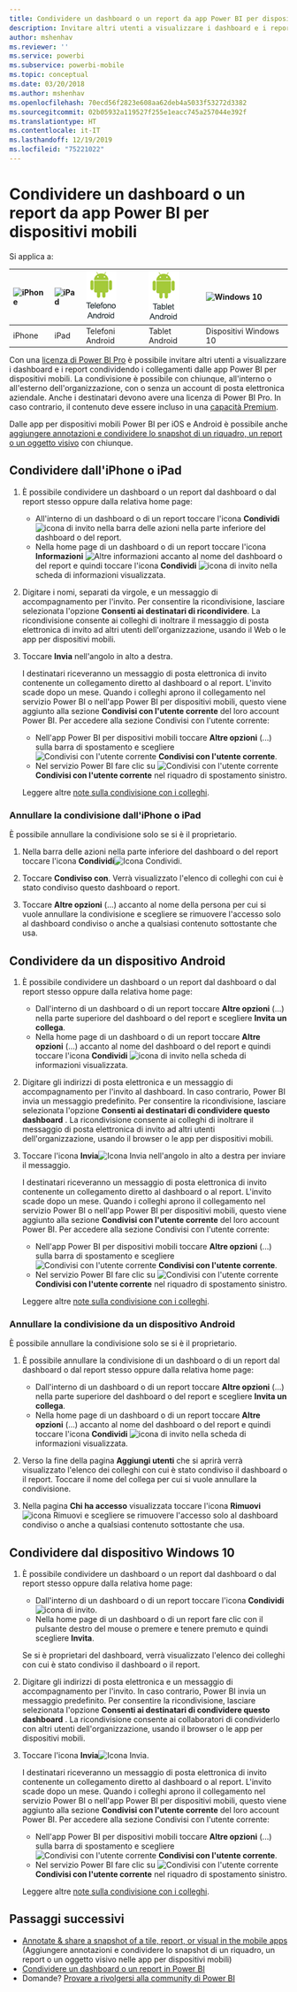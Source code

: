 ```yaml
---
title: Condividere un dashboard o un report da app Power BI per dispositivi mobili
description: Invitare altri utenti a visualizzare i dashboard e i report condividendo i collegamenti dalle app Power BI per dispositivi mobili. Come fare.
author: mshenhav
ms.reviewer: ''
ms.service: powerbi
ms.subservice: powerbi-mobile
ms.topic: conceptual
ms.date: 03/20/2018
ms.author: mshenhav
ms.openlocfilehash: 70ecd56f2823e608aa62deb4a5033f53272d3382
ms.sourcegitcommit: 02b05932a119527f255e1eacc745a257044e392f
ms.translationtype: HT
ms.contentlocale: it-IT
ms.lasthandoff: 12/19/2019
ms.locfileid: "75221022"
---
```

# <a name="share-a-dashboard-or-report-from-the-power-bi-mobile-apps"></a>Condividere un dashboard o un report da app Power BI per dispositivi mobili
Si applica a:

| ![iPhone](./media/mobile-share-dashboard-from-the-mobile-apps/iphone-logo-50-px.png) | ![iPad](./media/mobile-share-dashboard-from-the-mobile-apps/ipad-logo-50-px.png) | ![Telefono Android](./media/mobile-share-dashboard-from-the-mobile-apps/android-phone-logo-50-px.png) | ![Tablet Android](./media/mobile-share-dashboard-from-the-mobile-apps/android-tablet-logo-50-px.png) | ![Windows 10](./media/mobile-share-dashboard-from-the-mobile-apps/win-10-logo-50-px.png) |
|:--- |:--- |:--- |:--- |:--- |
| iPhone |iPad |Telefoni Android |Tablet Android |Dispositivi Windows 10 |

Con una [licenza di Power BI Pro](../../service-features-license-type.md) è possibile invitare altri utenti a visualizzare i dashboard e i report condividendo i collegamenti dalle app Power BI per dispositivi mobili. La condivisione è possibile con chiunque, all'interno o all'esterno dell'organizzazione, con o senza un account di posta elettronica aziendale. Anche i destinatari devono avere una licenza di Power BI Pro. In caso contrario, il contenuto deve essere incluso in una [capacità Premium](../../service-premium-what-is.md).

Dalle app per dispositivi mobili Power BI per iOS e Android è possibile anche [aggiungere annotazioni e condividere lo snapshot di un riquadro, un report o un oggetto visivo](mobile-annotate-and-share-a-tile-from-the-mobile-apps.md) con chiunque. 

## <a name="share-from-your-iphone-or-ipad"></a>Condividere dall'iPhone o iPad

1. È possibile condividere un dashboard o un report dal dashboard o dal report stesso oppure dalla relativa home page:
    *  All'interno di un dashboard o di un report toccare l'icona **Condividi** ![icona di invito](././media/mobile-share-dashboard-from-the-mobile-apps/power-bi-android-invite-icon-ss.png) nella barra delle azioni nella parte inferiore del dashboard o del report.
    *  Nella home page di un dashboard o di un report toccare l'icona **Informazioni** ![Altre informazioni](./media/mobile-share-dashboard-from-the-mobile-apps/power-bi-more-info-icon.png) accanto al nome del dashboard o del report e quindi toccare l'icona **Condividi** ![icona di invito](./media/mobile-share-dashboard-from-the-mobile-apps/power-bi-android-invite-icon-ss.png) nella scheda di informazioni visualizzata.
2. Digitare i nomi, separati da virgole, e un messaggio di accompagnamento per l'invito. Per consentire la ricondivisione, lasciare selezionata l'opzione **Consenti ai destinatari di ricondividere**. La ricondivisione consente ai colleghi di inoltrare il messaggio di posta elettronica di invito ad altri utenti dell'organizzazione, usando il Web o le app per dispositivi mobili.
3. Toccare **Invia** nell'angolo in alto a destra.
   
   I destinatari riceveranno un messaggio di posta elettronica di invito contenente un collegamento diretto al dashboard o al report. L'invito scade dopo un mese. Quando i colleghi aprono il collegamento nel servizio Power BI o nell'app Power BI per dispositivi mobili, questo viene aggiunto alla sezione **Condivisi con l'utente corrente** del loro account Power BI. Per accedere alla sezione Condivisi con l'utente corrente:
   
   * Nell'app Power BI per dispositivi mobili toccare **Altre opzioni** (...) sulla barra di spostamento e scegliere ![Condivisi con l'utente corrente](./././media/mobile-share-dashboard-from-the-mobile-apps/power-bi-shared-with-me-icon.png) **Condivisi con l'utente corrente**.
   * Nel servizio Power BI fare clic su ![Condivisi con l'utente corrente](./././media/mobile-share-dashboard-from-the-mobile-apps/power-bi-shared-with-me-icon.png) **Condivisi con l'utente corrente** nel riquadro di spostamento sinistro.
   
   Leggere altre [note sulla condivisione con i colleghi](../../service-share-dashboards.md).

### <a name="unshare-from-your-iphone-or-ipad"></a>Annullare la condivisione dall'iPhone o iPad
È possibile annullare la condivisione solo se si è il proprietario.

1. Nella barra delle azioni nella parte inferiore del dashboard o del report toccare l'icona **Condividi**![Icona Condividi](././media/mobile-share-dashboard-from-the-mobile-apps/power-bi-android-invite-icon-ss.png).
2. Toccare **Condiviso con**. Verrà visualizzato l'elenco di colleghi con cui è stato condiviso questo dashboard o report.

3. Toccare **Altre opzioni** (...) accanto al nome della persona per cui si vuole annullare la condivisione e scegliere se rimuovere l'accesso solo al dashboard condiviso o anche a qualsiasi contenuto sottostante che usa.



## <a name="share-from-your-android-device"></a>Condividere da un dispositivo Android
1. È possibile condividere un dashboard o un report dal dashboard o dal report stesso oppure dalla relativa home page:
    *  Dall'interno di un dashboard o di un report toccare **Altre opzioni** (...) nella parte superiore del dashboard o del report e scegliere **Invita un collega**.
    *  Nella home page di un dashboard o di un report toccare **Altre opzioni** (...) accanto al nome del dashboard o del report e quindi toccare l'icona **Condividi** ![icona di invito](./media/mobile-share-dashboard-from-the-mobile-apps/power-bi-android-invite-icon-ss.png) nella scheda di informazioni visualizzata.
 
2. Digitare gli indirizzi di posta elettronica e un messaggio di accompagnamento per l'invito al dashboard. In caso contrario, Power BI invia un messaggio predefinito. Per consentire la ricondivisione, lasciare selezionata l'opzione **Consenti ai destinatari di condividere questo dashboard** . La ricondivisione consente ai colleghi di inoltrare il messaggio di posta elettronica di invito ad altri utenti dell'organizzazione, usando il browser o le app per dispositivi mobili.
   
3. Toccare l'icona **Invia**![Icona Invia](./media/mobile-share-dashboard-from-the-mobile-apps/power-bi-android-send-icon.png) nell'angolo in alto a destra per inviare il messaggio.
   
    I destinatari riceveranno un messaggio di posta elettronica di invito contenente un collegamento diretto al dashboard o al report. L'invito scade dopo un mese. Quando i colleghi aprono il collegamento nel servizio Power BI o nell'app Power BI per dispositivi mobili, questo viene aggiunto alla sezione **Condivisi con l'utente corrente** del loro account Power BI. Per accedere alla sezione Condivisi con l'utente corrente:
   * Nell'app Power BI per dispositivi mobili toccare **Altre opzioni** (...) sulla barra di spostamento e scegliere ![Condivisi con l'utente corrente](./././media/mobile-share-dashboard-from-the-mobile-apps/power-bi-shared-with-me-icon.png) **Condivisi con l'utente corrente**.
   * Nel servizio Power BI fare clic su ![Condivisi con l'utente corrente](./././media/mobile-share-dashboard-from-the-mobile-apps/power-bi-shared-with-me-icon.png) **Condivisi con l'utente corrente** nel riquadro di spostamento sinistro.
   
   Leggere altre [note sulla condivisione con i colleghi](../../service-share-dashboards.md).


### <a name="unshare-from-your-android-device"></a>Annullare la condivisione da un dispositivo Android
È possibile annullare la condivisione solo se si è il proprietario.

1. È possibile annullare la condivisione di un dashboard o di un report dal dashboard o dal report stesso oppure dalla relativa home page:
    *  Dall'interno di un dashboard o di un report toccare **Altre opzioni** (...) nella parte superiore del dashboard o del report e scegliere **Invita un collega**.
    *  Nella home page di un dashboard o di un report toccare **Altre opzioni** (...) accanto al nome del dashboard o del report e quindi toccare l'icona **Condividi** ![icona di invito](./media/mobile-share-dashboard-from-the-mobile-apps/power-bi-android-invite-icon-ss.png) nella scheda di informazioni visualizzata.

2. Verso la fine della pagina **Aggiungi utenti** che si aprirà verrà visualizzato l'elenco dei colleghi con cui è stato condiviso il dashboard o il report. Toccare il nome del collega per cui si vuole annullare la condivisione.
3. Nella pagina **Chi ha accesso** visualizzata toccare l'icona **Rimuovi** ![icona Rimuovi](./media/mobile-share-dashboard-from-the-mobile-apps/power-bi-android-remove-icon.png) e scegliere se rimuovere l'accesso solo al dashboard condiviso o anche a qualsiasi contenuto sottostante che usa.

## <a name="share-from-your-windows-10-device"></a>Condividere dal dispositivo Windows 10

1. È possibile condividere un dashboard o un report dal dashboard o dal report stesso oppure dalla relativa home page:
    * Dall'interno di un dashboard o di un report toccare l'icona **Condividi** ![icona di invito](./media/mobile-share-dashboard-from-the-mobile-apps/power-bi-android-invite-icon-ss.png).
    * Nella home page di un dashboard o di un report fare clic con il pulsante destro del mouse o premere e tenere premuto e quindi scegliere **Invita**.
   
   Se si è proprietari del dashboard, verrà visualizzato l'elenco dei colleghi con cui è stato condiviso il dashboard o il report.

2. Digitare gli indirizzi di posta elettronica e un messaggio di accompagnamento per l'invito. In caso contrario, Power BI invia un messaggio predefinito. Per consentire la ricondivisione, lasciare selezionata l'opzione **Consenti ai destinatari di condividere questo dashboard** . La ricondivisione consente ai collaboratori di condividerlo con altri utenti dell'organizzazione, usando il browser o le app per dispositivi mobili.
   
3. Toccare l'icona **Invia**![Icona Invia](./media/mobile-share-dashboard-from-the-mobile-apps/pbi_win10ph_sendicon.png).
   
    I destinatari riceveranno un messaggio di posta elettronica di invito contenente un collegamento diretto al dashboard o al report. L'invito scade dopo un mese. Quando i colleghi aprono il collegamento nel servizio Power BI o nell'app Power BI per dispositivi mobili, questo viene aggiunto alla sezione **Condivisi con l'utente corrente** del loro account Power BI. Per accedere alla sezione Condivisi con l'utente corrente:
   
   * Nell'app Power BI per dispositivi mobili toccare **Altre opzioni** (...) sulla barra di spostamento e scegliere ![Condivisi con l'utente corrente](./././media/mobile-share-dashboard-from-the-mobile-apps/power-bi-shared-with-me-icon.png) **Condivisi con l'utente corrente**.
   * Nel servizio Power BI fare clic su ![Condivisi con l'utente corrente](./././media/mobile-share-dashboard-from-the-mobile-apps/power-bi-shared-with-me-icon.png) **Condivisi con l'utente corrente** nel riquadro di spostamento sinistro.
   
   Leggere altre [note sulla condivisione con i colleghi](../../service-share-dashboards.md).

## <a name="next-steps"></a>Passaggi successivi
* [Annotate & share a snapshot of a tile, report, or visual in the mobile apps](mobile-annotate-and-share-a-tile-from-the-mobile-apps.md) (Aggiungere annotazioni e condividere lo snapshot di un riquadro, un report o un oggetto visivo nelle app per dispositivi mobili)
* [Condividere un dashboard o un report in Power BI](../../service-share-dashboards.md)
* Domande? [Provare a rivolgersi alla community di Power BI](https://community.powerbi.com/)

